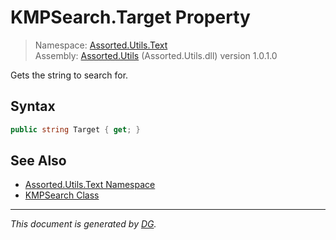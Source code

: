 ﻿# KMPSearch.Target Property

> Namespace: [Assorted.Utils.Text](index.md#assortedutilstext-namespace)\
> Assembly: [Assorted.Utils](index.md) (Assorted.Utils.dll) version 1.0.1.0

Gets the string to search for.

## Syntax

```csharp
public string Target { get; }
```

## See Also

- [Assorted.Utils.Text Namespace](index.md#assortedutilstext-namespace)
- [KMPSearch Class](Assorted.Utils.Text.KMPSearch.md)

---

_This document is generated by [DG](https://github.com/Khojasteh/dg)._
